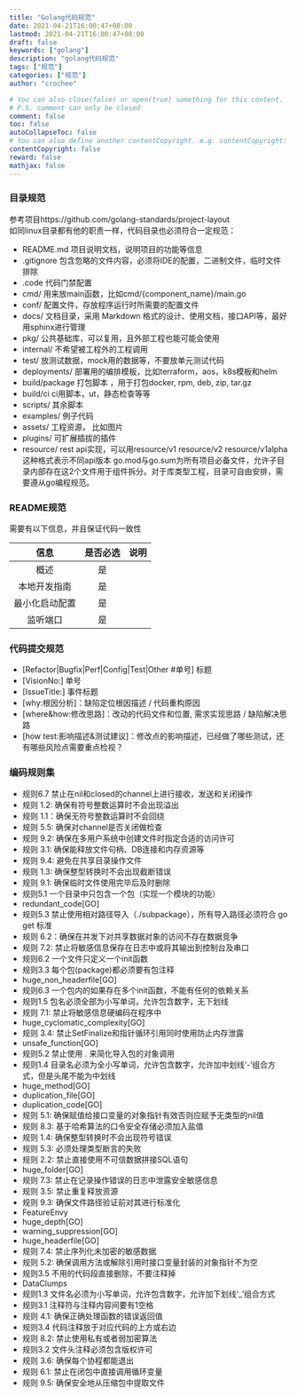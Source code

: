 ```yaml
---
title: "Golang代码规范"
date: 2021-04-21T16:00:47+08:00
lastmod: 2021-04-21T16:00:47+08:00
draft: false
keywords: ["golang"]
description: "golang代码规范"
tags: ["规范"]
categories: ["规范"]
author: "crochee"

# You can also close(false) or open(true) something for this content.
# P.S. comment can only be closed
comment: false
toc: false
autoCollapseToc: false
# You can also define another contentCopyright. e.g. contentCopyright: "This is another copyright."
contentCopyright: false
reward: false
mathjax: false
---
```


<!--more-->
### 目录规范
参考项目https://github.com/golang-standards/project-layout  
如同linux目录都有他的职责一样，代码目录也必须符合一定规范：
-   README.md 项目说明文档，说明项目的功能等信息
-   .gitignore 包含忽略的文件内容，必须将IDE的配置，二进制文件，临时文件排除
-   .code 代码门禁配置
-	cmd/ 用来放main函数，比如cmd/{component_name}/main.go
-	conf/ 配置文件，存放程序运行时所需要的配置文件
-	docs/ 文档目录，采用 Markdown 格式的设计、使用文档，接口API等，最好用sphinx进行管理
-	pkg/ 公共基础库，可以复用，且外部工程也能可能会使用
-	internal/ 不希望被工程外的工程调用
-	test/ 放测试数据，mock用的数据等，不要放单元测试代码
-	deployments/ 部署用的编排模板，比如terraform，aos，k8s模板和helm
-	build/package 打包脚本 ，用于打包docker, rpm, deb, zip, tar.gz
-	build/ci ci用脚本，ut，静态检查等等
-	scripts/ 其余脚本
-	examples/ 例子代码
-	assets/ 工程资源， 比如图片
-	plugins/ 可扩展插拔的插件
-	resource/ rest api实现，可以用resource/v1 resource/v2 resource/v1alpha这种格式表示不同api版本
go.mod与go.sum为所有项目必备文件，允许子目录内部存在这2个文件用于组件拆分。对于库类型工程，目录可自由安排，需要遵从go编程规范。

### README规范
需要有以下信息，并且保证代码一致性

|信息 |是否必选|说明 |
|:---:|:---:|:---:|
|概述|是| |
|本地开发指南|是| |
|最小化启动配置|是| |
|监听端口|是| |
### 代码提交规范
-   [Refactor|Bugfix|Perf|Config|Test|Other #单号] 标题
-   [VisionNo:] 单号
-   [IssueTitle:] 事件标题
-   [why:根因分析]：缺陷定位根因描述 / 代码重构原因
-   [where&how:修改思路]：改动的代码文件和位置, 需求实现思路 / 缺陷解决思路
-   [how test:影响描述&测试建议]：修改点的影响描述，已经做了哪些测试，还有哪些风险点需要重点检视？
### 编码规则集
*   规则6.7  禁止在nil和closed的channel上进行接收，发送和关闭操作
*   规则 1.2: 确保有符号整数运算时不会出现溢出
*   规则 1.1：确保无符号整数运算时不会回绕
*   规则 5.5: 确保对channel是否关闭做检查
*   规则 9.2: 确保在多用户系统中创建文件时指定合适的访问许可
*   规则 3.1: 确保能释放文件句柄、DB连接和内存资源等
*   规则 9.4: 避免在共享目录操作文件
*   规则 1.3: 确保整型转换时不会出现截断错误
*   规则 9.1: 确保临时文件使用完毕后及时删除
*   规则5.1  一个目录中只包含一个包（实现一个模块的功能）
*   redundant_code[GO]
*   规则5.3  禁止使用相对路径导入（./subpackage），所有导入路径必须符合 go get 标准
*   规则 6.2：确保在并发下对共享数据对象的访问不存在数据竞争
*   规则 7.2: 禁止将敏感信息保存在日志中或将其输出到控制台及串口
*   规则6.2  一个文件只定义一个init函数
*   规则3.3  每个包(package)都必须要有包注释
*   huge_non_headerfile[GO]
*   规则6.3  一个包内的如果存在多个init函数，不能有任何的依赖关系
*   规则1.5  包名必须全部为小写单词，允许包含数字，无下划线
*   规则 7.1: 禁止将敏感信息硬编码在程序中
*   huge_cyclomatic_complexity[GO]
*   规则 3.4: 禁止SetFinalize和指针循环引用同时使用防止内存泄露
*   unsafe_function[GO]
*   规则5.2  禁止使用 . 来简化导入包的对象调用
*   规则1.4  目录名必须为全小写单词，允许包含数字，允许加中划线‘-’组合方式，但是头尾不能为中划线
*   huge_method[GO]
*   duplication_file[GO]
*   duplication_code[GO]
*   规则 5.1: 确保赋值给接口变量的对象指针有效否则应赋予无类型的nil值
*   规则 8.3: 基于哈希算法的口令安全存储必须加入盐值
*   规则 1.4: 确保整型转换时不会出现符号错误
*   规则 5.3: 必须处理类型断言的失败
*   规则 2.2: 禁止直接使用不可信数据拼接SQL语句
*   huge_folder[GO]
*   规则 7.3: 禁止在记录操作错误的日志中泄露安全敏感信息
*   规则 3.5: 禁止重复释放资源
*   规则 9.3: 确保文件路径验证前对其进行标准化
*   FeatureEnvy
*   huge_depth[GO]
*   warning_suppression[GO]
*   huge_headerfile[GO]
*   规则 7.4: 禁止序列化未加密的敏感数据
*   规则 5.2: 确保调用方法或解除引用时接口变量封装的对象指针不为空
*   规则3.5 不用的代码段直接删除，不要注释掉
*   DataClumps
*   规则1.3  文件名必须为小写单词，允许包含数字，允许加下划线‘_’组合方式
*   规则3.1  注释符与注释内容间要有1空格
*   规则 4.1: 确保正确处理函数的错误返回值
*   规则3.4  代码注释放于对应代码的上方或右边
*   规则 8.2: 禁止使用私有或者弱加密算法
*   规则3.2  文件头注释必须包含版权许可
*   规则 3.6: 确保每个协程都能退出
*   规则 6.1: 禁止在闭包中直接调用循环变量
*   规则 9.5: 确保安全地从压缩包中提取文件
